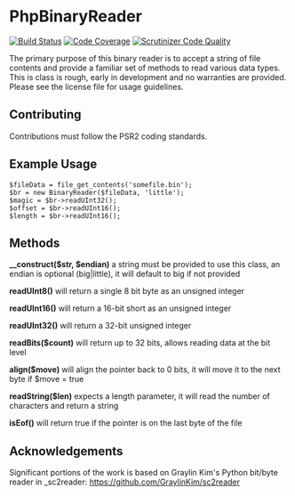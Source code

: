 PhpBinaryReader
===
[![Build Status](https://travis-ci.org/mdurrant/php-binary-reader.svg)](https://travis-ci.org/mdurrant/php-binary-reader)
[![Code Coverage](https://scrutinizer-ci.com/g/mdurrant/php-binary-reader/badges/coverage.png?b=master)](https://scrutinizer-ci.com/g/mdurrant/php-binary-reader/?branch=master)
[![Scrutinizer Code Quality](https://scrutinizer-ci.com/g/mdurrant/php-binary-reader/badges/quality-score.png?b=master)](https://scrutinizer-ci.com/g/mdurrant/php-binary-reader/?branch=master)

The primary purpose of this binary reader is to accept a string of file contents and provide a familiar set of methods
to read various data types. This is class is rough, early in development and no warranties are provided. Please see the 
license file for usage guidelines.

Contributing
---
Contributions must follow the PSR2 coding standards.

Example Usage
---
```
$fileData = file_get_contents('somefile.bin');
$br = new BinaryReader($fileData, 'little');
$magic = $br->readUInt32();
$offset = $br->readUInt16();
$length = $br->readUInt16();
```

Methods
---
**__construct($str, $endian)** a string must be provided to use this class, an endian is optional (big|little), it will default to big if not provided

**readUInt8()** will return a single 8 bit byte as an unsigned integer

**readUInt16()** will return a 16-bit short as an unsigned integer

**readUInt32()** will return a 32-bit unsigned integer

**readBits($count)** will return up to 32 bits, allows reading data at the bit level

**align($move)** will align the pointer back to 0 bits, it will move it to the next byte if $move = true

**readString($len)** expects a length parameter, it will read the number of characters and return a string

**isEof()** will return true if the pointer is on the last byte of the file

Acknowledgements
---
Significant portions of the work is based on Graylin Kim's Python bit/byte reader in _sc2reader: https://github.com/GraylinKim/sc2reader